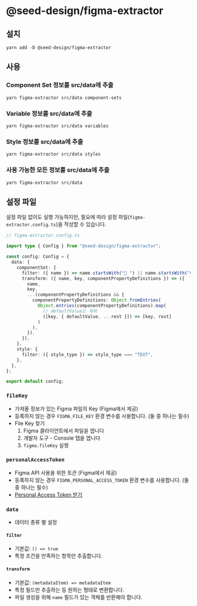 # @seed-design/figma-extractor

## 설치

```shell
yarn add -D @seed-design/figma-extractor
```

## 사용

### Component Set 정보를 src/data에 추출

```shell
yarn figma-extractor src/data component-sets
```

### Variable 정보를 src/data에 추출

```shell
yarn figma-extractor src/data variables
```

### Style 정보를 src/data에 추출

```shell
yarn figma-extractor src/data styles
```

### 사용 가능한 모든 정보를 src/data에 추출

```shell
yarn figma-extractor src/data
```

## 설정 파일

설정 파일 없이도 실행 가능하지만, 필요에 따라 설정 파일(`figma-extractor.config.ts`)을 작성할 수 있습니다.

```ts
// figma-extractor.config.ts

import type { Config } from "@seed-design/figma-extractor";

const config: Config = {
  data: {
    componentSet: {
      filter: ({ name }) => name.startsWith("🔵 ") || name.startsWith("🟢 "),
      transform: ({ name, key, componentPropertyDefinitions }) => ({
        name,
        key,
        ...(componentPropertyDefinitions && {
          componentPropertyDefinitions: Object.fromEntries(
            Object.entries(componentPropertyDefinitions).map(
              // defaultValue는 제외
              ([key, { defaultValue, ...rest }]) => [key, rest]
            )
          ),
        }),
      }),
    },
    style: {
      filter: ({ style_type }) => style_type === "TEXT",
    },
  },
};

export default config;
```

### `fileKey`

- 가져올 정보가 있는 Figma 파일의 Key (Figma에서 제공)
- 등록하지 않는 경우 `FIGMA_FILE_KEY` 환경 변수를 사용합니다. (둘 중 하나는 필수)
- File Key 찾기
  1. Figma 클라이언트에서 파일을 엽니다
  1. 개발자 도구 - Console 탭을 엽니다
  1. `figma.fileKey` 실행

### `personalAccessToken`

- Figma API 사용을 위한 토큰 (Figma에서 제공)
- 등록하지 않는 경우 `FIGMA_PERSONAL_ACCESS_TOKEN` 환경 변수를 사용합니다. (둘 중 하나는 필수)
- [Personal Access Token 받기](https://www.figma.com/developers/api#access-tokens)

### `data`

- 데이터 종류 별 설정

#### `filter`

- 기본값: `() => true`
- 특정 조건을 만족하는 항목만 추출합니다.

#### `transform`

- 기본값: `(metadataItem) => metadataItem`
- 특정 필드만 추출하는 등 원하는 형태로 변환합니다.
- 파일 생성을 위해 `name` 필드가 있는 객체를 반환해야 합니다.

